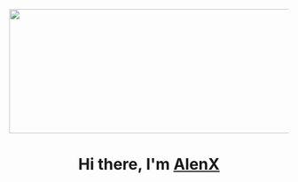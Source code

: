 <div align="center">
  <img width="1000px" height="225px" src="https://i.pinimg.com/originals/fa/3a/6c/fa3a6cb112638bdda62973e635349fdc.png"/>
</div>

<h1 align="center"><span class="hi">Hi there, </span><span class="name">I'm</span> <a class="hi" href="https://github.com/Elkhan2003" target="_blank">AlenX</a> 




